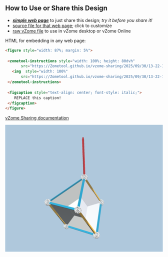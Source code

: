 
## How to Use or Share this Design

 - [***simple web page***](<https://Zometool.github.io/vzome-sharing/2025/09/30/13-22-12-PRJ-BUB-2-Prism-Tri+bubble/>) to just share this design; *try it before you share it!*
 - [source file for that web page](<https://github.com/Zometool/vzome-sharing/edit/main/2025/09/30/13-22-12-PRJ-BUB-2-Prism-Tri+bubble/index.md>); click to customize
 - [raw vZome file](<https://raw.githubusercontent.com/Zometool/vzome-sharing/main/2025/09/30/13-22-12-PRJ-BUB-2-Prism-Tri+bubble/PRJ-BUB-2-Prism-Tri+bubble.vZome>) to use in vZome desktop or vZome Online
 
 HTML for embedding in any web page:
 ```html
<figure style="width: 87%; margin: 5%">
  
  <zometool-instructions style="width: 100%; height: 80dvh"
        src="https://Zometool.github.io/vzome-sharing/2025/09/30/13-22-12-PRJ-BUB-2-Prism-Tri+bubble/PRJ-BUB-2-Prism-Tri+bubble.vZome" >
    <img  style="width: 100%"
        src="https://Zometool.github.io/vzome-sharing/2025/09/30/13-22-12-PRJ-BUB-2-Prism-Tri+bubble/PRJ-BUB-2-Prism-Tri+bubble.png" >
  </zometool-instructions>

  <figcaption style="text-align: center; font-style: italic;">
     REPLACE this caption!
  </figcaption>
</figure>

 ```

[vZome Sharing documentation](https://vzome.github.io/vzome/sharing.html#how-it-works)

![Image](<PRJ-BUB-2-Prism-Tri+bubble.png>)

